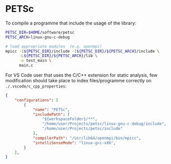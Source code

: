 # PETSc

To compile a programme that include the usage of the library:

```sh
PETSC_DIR=$HOME/software/petsc
PETSC_ARCH=linux-gnu-c-debug

# load appropriate modules  (e.g. openmpi)
mpicc -I${PETSC_DIR}/include -I${PETSC_DIR}/${PETSC_ARCH}/include \
      -L${PETSC_DIR}/${PETSC_ARCH}/lib \
      -o test_main \
      main.c
```

For VS Code user that uses the C/C++ extension for static analysis, few modification should 
take place to index files/programme correctly on ```./.vscode/c_cpp_properties```:

```json
{
    "configurations": [
        {
            "name": "PETSc",
            "includePath": [
                "${workspaceFolder}/**",
                "/home/user/Projects/petsc/linux-gnu-c-debug/include",
                "/home/user/Projects/petsc/include"
            ],
            "compilerPath": "/usr/lib64/openmpi/bin/mpicc",
            "intelliSenseMode": "linux-gcc-x86",
        }
    ],
}
```

<!--  Script to show the footer   -->
<html>
<script
    src="https://code.jquery.com/jquery-3.3.1.js"
    integrity="sha256-2Kok7MbOyxpgUVvAk/HJ2jigOSYS2auK4Pfzbm7uH60="
    crossorigin="anonymous">
</script>
<script>
$(function(){
  $("#footer").load("../footers/footer.html");
});
</script>
<body>
<div id="footer"></div>
</body>
</html>